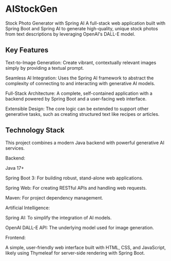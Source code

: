 # AIStockGen
Stock Photo Generator with Spring AI
A full-stack web application built with Spring Boot and Spring AI to generate high-quality, unique stock photos from text descriptions by leveraging OpenAI's DALL-E model.

## Key Features
Text-to-Image Generation: Create vibrant, contextually relevant images simply by providing a textual prompt.

Seamless AI Integration: Uses the Spring AI framework to abstract the complexity of connecting to and interacting with generative AI models.

Full-Stack Architecture: A complete, self-contained application with a backend powered by Spring Boot and a user-facing web interface.

Extensible Design: The core logic can be extended to support other generative tasks, such as creating structured text like recipes or articles.

## Technology Stack
This project combines a modern Java backend with powerful generative AI services.

Backend:

Java 17+

Spring Boot 3: For building robust, stand-alone web applications.

Spring Web: For creating RESTful APIs and handling web requests.

Maven: For project dependency management.

Artificial Intelligence:

Spring AI: To simplify the integration of AI models.

OpenAI DALL-E API: The underlying model used for image generation.

Frontend:

A simple, user-friendly web interface built with HTML, CSS, and JavaScript, likely using Thymeleaf for server-side rendering with Spring Boot.
